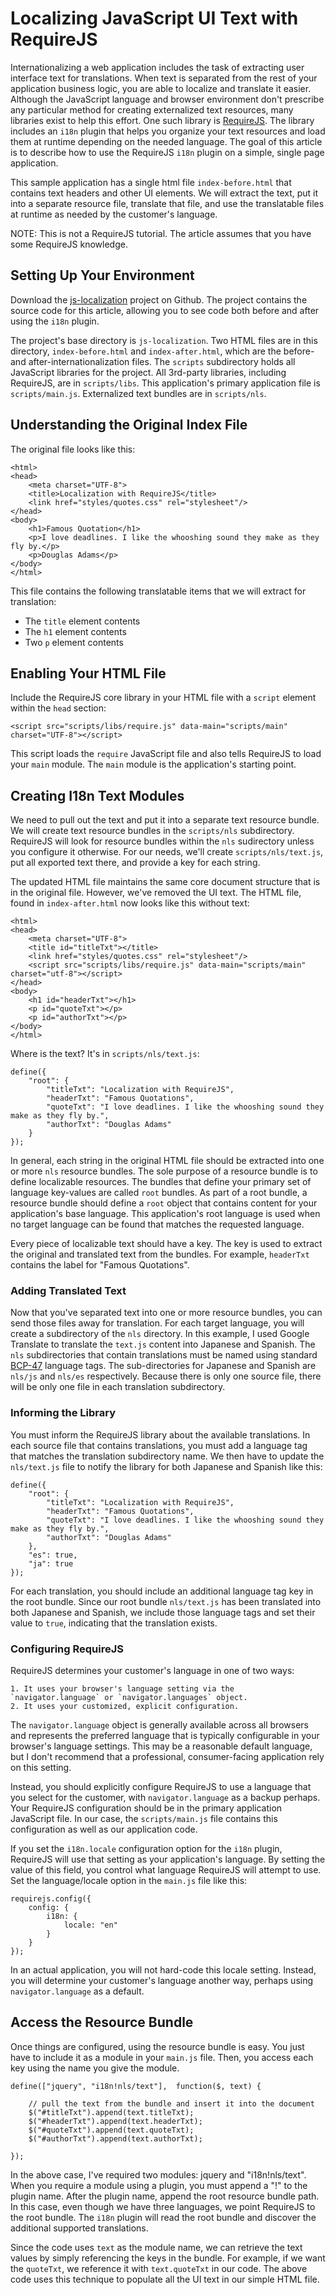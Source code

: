 # Localizing JavaScript UI Text with RequireJS

Internationalizing a web application includes the task of extracting user interface text for translations. When text is separated from the rest of your application business logic, you are able to localize and translate it easier. Although the JavaScript language and browser environment don't prescribe any particular method for creating externalized text resources, many libraries exist to help this effort. One such library is [RequireJS](http://requirejs.org). The library includes an `i18n` plugin that helps you organize your text resources and load them at runtime depending on the needed language. The goal of this article is to describe how to use the RequireJS `i18n` plugin on a simple, single page application. 

This sample application has a single html file `index-before.html` that contains text headers and other UI elements. We will  extract the text, put it into a separate resource file, translate that file, and use the translatable files at runtime as needed by the customer's language.

NOTE: This is not a RequireJS tutorial. The article assumes that you have some RequireJS knowledge.

## Setting Up Your Environment

Download the [js-localization](https://github.com/joconner/i18n-examples/tree/master/js-localization) project on Github. The project contains the source code for this article, allowing you to see code both before and after using the `i18n` plugin.

The project's base directory is `js-localization`. Two HTML files are in this directory, `index-before.html` and `index-after.html`, which are the before- and after-internationalization files. The `scripts` subdirectory holds all JavaScript libraries for the project. All 3rd-party libraries, including RequireJS, are in `scripts/libs`. This application's primary application file is `scripts/main.js`. Externalized text bundles are in `scripts/nls`.

## Understanding the Original Index File

The original file looks like this:

    <html>
    <head>
        <meta charset="UTF-8">
        <title>Localization with RequireJS</title>
        <link href="styles/quotes.css" rel="stylesheet"/>
    </head>
    <body>
        <h1>Famous Quotation</h1>
        <p>I love deadlines. I like the whooshing sound they make as they fly by.</p>
        <p>Douglas Adams</p>
    </body>
    </html>

This file contains the following translatable items that we will extract for translation:

* The `title` element contents
* The `h1` element contents
* Two `p` element contents 
    
## Enabling Your HTML File

Include the RequireJS core library in your HTML file with a `script` element within the `head` section:
    
    <script src="scripts/libs/require.js" data-main="scripts/main" charset="UTF-8"></script>
    
This script loads the `require` JavaScript file and also tells RequireJS to load your `main` module. The `main` module is the application's starting point. 

## Creating I18n Text Modules

We need to pull out the text and put it into a separate text resource bundle. We will create text resource bundles in the   `scripts/nls` subdirectory. RequireJS will look for resource bundles within the `nls` sudirectory unless you configure it otherwise. For our needs, we'll create `scripts/nls/text.js`, put all exported text there, and provide a key for each string. 

The updated HTML file maintains the same core document structure that is in the original file. However, we've removed the UI text. The HTML file, found in `index-after.html` now looks like this without text:

    <html>
    <head>
        <meta charset="UTF-8">
        <title id="titleTxt"></title>
        <link href="styles/quotes.css" rel="stylesheet"/>
        <script src="scripts/libs/require.js" data-main="scripts/main" charset="utf-8"></script>
    </head>
    <body>
        <h1 id="headerTxt"></h1>
        <p id="quoteTxt"></p>
        <p id="authorTxt"></p>
    </body>
    </html>
    
Where is the text? It's in `scripts/nls/text.js`:

    define({
        "root": {
            "titleTxt": "Localization with RequireJS",
            "headerTxt": "Famous Quotations",
            "quoteTxt": "I love deadlines. I like the whooshing sound they make as they fly by.",
            "authorTxt": "Douglas Adams"
        }
    });

In general, each string in the original HTML file should be extracted into one or more `nls` resource bundles. The sole purpose of a resource bundle is to define localizable resources. The bundles that define your primary set of language key-values are called `root` bundles. As part of a root bundle, a resource bundle should define a `root` object that contains content for your application's base language. This application's root language is used when no target language can be found that matches the requested language. 

Every piece of localizable text should have a key. The key is used to extract the original and translated text from the bundles. For example, `headerTxt` contains the label for "Famous Quotations".

### Adding Translated Text

Now that you've separated text into one or more resource bundles, you can send those files away for translation. For each target language, you will create a subdirectory of the `nls` directory. In this example, I used Google Translate to translate the `text.js` content into Japanese and Spanish. The `nls` subdirectories that contain translations must be named using standard [BCP-47](http://joconner.com/2015/03/java-bcp47-language-tag/) language tags. The sub-directories for Japanese and Spanish are `nls/js` and `nls/es` respectively. Because there is only one source file, there will be only one file in each translation subdirectory.
 
### Informing the Library 

You must inform the RequireJS library about the available translations. In each source file that contains translations, you must add a language tag that matches the translation subdirectory name. We then have to update the `nls/text.js` file to notify the library for both Japanese and Spanish like this:

    define({
        "root": {
            "titleTxt": "Localization with RequireJS",
            "headerTxt": "Famous Quotations",
            "quoteTxt": "I love deadlines. I like the whooshing sound they make as they fly by.",
            "authorTxt": "Douglas Adams"
        },
        "es": true,
        "ja": true
    });
    
For each translation, you should include an additional language tag key in the root bundle. Since our root bundle `nls/text.js` has been translated into both Japanese and Spanish, we include those language tags and set their value to `true`, indicating that the translation exists.

### Configuring RequireJS

RequireJS determines your customer's language in one of two ways:

    1. It uses your browser's language setting via the `navigator.language` or `navigator.languages` object.
    2. It uses your customized, explicit configuration.
    
The `navigator.language` object is generally available across all browsers and represents the preferred language that is typically configurable in your browser's language settings. This may be a reasonable default language, but I don't recommend that a professional, consumer-facing application rely on this setting.

Instead, you should explicitly configure RequireJS to use a language that you select for the customer, with `navigator.language` as a backup perhaps. Your RequireJS configuration should be in the primary application JavaScript file. In our case, the `scripts/main.js` file contains this configuration as well as our application code.

If you set the `i18n.locale` configuration option for the `i18n` plugin, RequireJS will use that setting as your application's language. By setting the value of this field, you control what language RequireJS will attempt to use. Set the language/locale option in the `main.js` file like this:

    requirejs.config({
        config: {
            i18n: {
                locale: "en"
            }
        }
    });

In an actual application, you will not hard-code this locale setting. Instead, you will determine your customer's language another way, perhaps using `navigator.language` as a default.

## Access the Resource Bundle

Once things are configured, using the resource bundle is easy. You just have to include it as a module in your `main.js` file. Then, you access each key using the name you give the module.

    define(["jquery", "i18n!nls/text"],  function($, text) {
    
        // pull the text from the bundle and insert it into the document
        $("#titleTxt").append(text.titleTxt);
        $("#headerTxt").append(text.headerTxt);
        $("#quoteTxt").append(text.quoteTxt);
        $("#authorTxt").append(text.authorTxt);
    
    });
    
In the above case, I've required two modules: jquery and "i18n!nls/text". When you require a module using a plugin, you must append a "!" to the plugin name. After the plugin name, append the root resource bundle path. In this case, even though we have three languages, we point RequireJS to the root bundle. The `i18n` plugin will read the root bundle and discover the additional supported translations.

Since the code uses `text` as the module name, we can retrieve the text values by simply referencing the keys in the bundle. For example, if we want the `quoteTxt`, we reference it with `text.quoteTxt` in our code. The above code uses this technique to populate all the UI text in our simple HTML file. 

